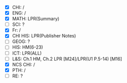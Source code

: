 - [x] CHI: /
- [x] ENG: /
- [x] MATH: LPR(Summary)
- [ ] SCI: ?
- [x] Fr: / 
- [x] CHI HIS: LPR(Publisher Notes)
- [ ] GEOG: ?
- [ ] HIS: HM(6-23)
- [ ] ICT: LPR(ALL)
- [ ] L&S: Ch.1 HM, Ch.2 LPR [M24]/LPR(U1 P.5-14) [M16]
- [x] NCS CHI: /
- [x] PTH: /
- [ ] RE: ?
